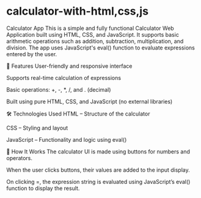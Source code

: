 # calculator-with-html,css,js
 Calculator App
This is a simple and fully functional Calculator Web Application built using HTML, CSS, and JavaScript. It supports basic arithmetic operations such as addition, subtraction, multiplication, and division. The app uses JavaScript's eval() function to evaluate expressions entered by the user.

🔧 Features
User-friendly and responsive interface

Supports real-time calculation of expressions

Basic operations: +, -, *, /, and . (decimal)



Built using pure HTML, CSS, and JavaScript (no external libraries)

🛠️ Technologies Used
HTML – Structure of the calculator

CSS – Styling and layout

JavaScript – Functionality and logic using eval()

🚀 How It Works
The calculator UI is made using buttons for numbers and operators.

When the user clicks buttons, their values are added to the input display.

On clicking =, the expression string is evaluated using JavaScript’s eval() function to display the result.

